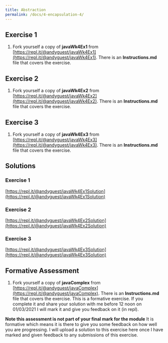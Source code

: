 ```yaml
---
title: Abstraction
permalink: /docs/4-encapsulation-4/
---
```

## Exercise 1
1. Fork yourself a copy of **javaWk4Ex1** from [https://repl.it/@andyguest/javaWk4Ex1](https://repl.it/@andyguest/javaWk4Ex1). There is an **Instructions.md** file that covers the exercise. 

## Exercise 2
1. Fork yourself a copy of **javaWk4Ex2** from [https://repl.it/@andyguest/javaWk4Ex2](https://repl.it/@andyguest/javaWk4Ex2). There is an **Instructions.md** file that covers the exercise. 

## Exercise 3

1. Fork yourself a copy of **javaWk4Ex3** from [https://repl.it/@andyguest/javaWk4Ex3](https://repl.it/@andyguest/javaWk4Ex3). There is an **Instructions.md** file that covers the exercise. 

## Solutions
### Exercise 1
[https://repl.it/@andyguest/javaWk4Ex1Solution](https://repl.it/@andyguest/javaWk4Ex1Solution)
### Exercise 2
[https://repl.it/@andyguest/javaWk4Ex2Solution](https://repl.it/@andyguest/javaWk4Ex2Solution)
### Exercise 3
[https://repl.it/@andyguest/javaWk4Ex3Solution](https://repl.it/@andyguest/javaWk4Ex3Solution)



## Formative Assessment
1. Fork yourself a copy of **javaComplex** from [https://repl.it/@andyguest/javaComplex](https://repl.it/@andyguest/javaComplex). There is an **Instructions.md** file that covers the exercise. This is a formative exercise. If you complete it and share your solution with me before 12 noon on 01/03/2021 I will mark it and give you feedback on it (in repl).

**Note this assessment is not part of your final mark for the module** It is formative which means it is there to give you some feedback on how well you are progressing. I will upload a solution to this exercise here once I have marked and given feedback to any submissions of this exercise.